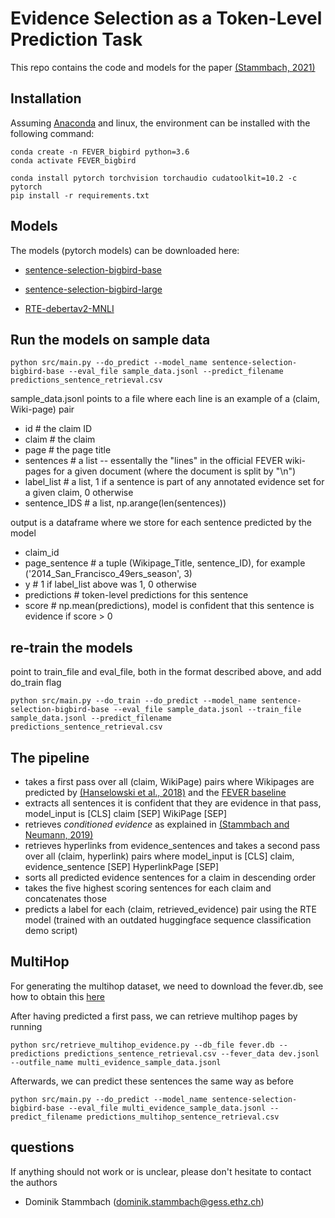 # Evidence Selection as a Token-Level Prediction Task

This repo contains the code and models for the paper [(Stammbach, 2021)](https://aclanthology.org/2021.fever-1.2.pdf)

## Installation

Assuming [Anaconda](https://docs.anaconda.com/anaconda/install/) and linux, the environment can be installed with the following command:
```shell
conda create -n FEVER_bigbird python=3.6
conda activate FEVER_bigbird

conda install pytorch torchvision torchaudio cudatoolkit=10.2 -c pytorch
pip install -r requirements.txt
```

## Models

The models (pytorch models) can be downloaded here:
* [sentence-selection-bigbird-base](https://www.dropbox.com/s/ui19gcjcuxfstrg/sentence-selection-bigbird-base.zip?dl=0)
* [sentence-selection-bigbird-large](https://www.dropbox.com/s/931bm5bveou1zn6/sentence-selection-bigbird-large.zip?dl=0)

* [RTE-debertav2-MNLI](https://www.dropbox.com/s/6aoi0nac2e45csi/RTE-model.zip?dl=0)

## Run the models on sample data

```shell
python src/main.py --do_predict --model_name sentence-selection-bigbird-base --eval_file sample_data.jsonl --predict_filename predictions_sentence_retrieval.csv
```



sample_data.jsonl points to a file where each line is an example of a (claim, Wiki-page) pair
* id # the claim ID
* claim # the claim
* page # the page title
* sentences # a list -- essentally the "lines" in the official FEVER wiki-pages for a given document (where the document is split by "\n")
* label_list # a list, 1 if a sentence is part of any annotated evidence set for a given claim, 0 otherwise
* sentence_IDS # a list, np.arange(len(sentences))

output is a dataframe where we store for each sentence predicted by the model
* claim_id
* page_sentence # a tuple (Wikipage_Title, sentence_ID), for example ('2014_San_Francisco_49ers_season', 3)
* y # 1 if label_list above was 1, 0 otherwise
* predictions # token-level predictions for this sentence
* score # np.mean(predictions), model is confident that this sentence is evidence if score > 0


## re-train the models

point to train_file and eval_file, both in the format described above, and add do_train flag
```shell
python src/main.py --do_train --do_predict --model_name sentence-selection-bigbird-base --eval_file sample_data.jsonl --train_file sample_data.jsonl --predict_filename predictions_sentence_retrieval.csv
```

## The pipeline
* takes a first pass over all (claim, WikiPage) pairs where Wikipages are predicted by [(Hanselowski et al., 2018)](https://github.com/UKPLab/fever-2018-team-athene) and the [FEVER baseline](https://github.com/awslabs/fever)
* extracts all sentences it is confident that they are evidence in that pass, model_input is [CLS] claim [SEP] WikiPage [SEP]
* retrieves *conditioned evidence* as explained in [(Stammbach and Neumann, 2019)](https://aclanthology.org/D19-6616/)
* retrieves hyperlinks from evidence_sentences and takes a second pass over all (claim, hyperlink) pairs where model_input is [CLS] claim, evidence_sentence [SEP] HyperlinkPage [SEP]
* sorts all predicted evidence sentences for a claim in descending order
* takes the five highest scoring sentences for each claim and concatenates those
* predicts a label for each (claim, retrieved_evidence) pair using the RTE model (trained with an outdated huggingface sequence classification demo script)

## MultiHop

For generating the multihop dataset, we need to download the fever.db, see how to obtain this [here](https://github.com/sheffieldnlp/naacl2018-fever/blob/master/scripts/download-processed-wiki.sh)

After having predicted a first pass, we can retrieve multihop pages by running

```shell
python src/retrieve_multihop_evidence.py --db_file fever.db --predictions predictions_sentence_retrieval.csv --fever_data dev.jsonl --outfile_name multi_evidence_sample_data.jsonl
```

Afterwards, we can predict these sentences the same way as before

```shell
python src/main.py --do_predict --model_name sentence-selection-bigbird-base --eval_file multi_evidence_sample_data.jsonl --predict_filename predictions_multihop_sentence_retrieval.csv
```


## questions

If anything should not work or is unclear, please don't hesitate to contact the authors

* Dominik Stammbach (dominik.stammbach@gess.ethz.ch)

